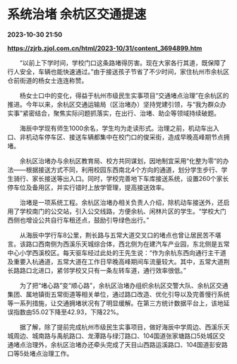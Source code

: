 # 系统治堵 余杭区交通提速

**2023-10-30 21:50**

**https://zjrb.zjol.com.cn/html/2023-10/31/content_3694899.htm**

　　“以前上下学时间，学校门口这条路堵得厉害。现在大家各行其道，既保障了行人安全，车辆也能快速通过。”由于接送孩子节省了不少时间，家住杭州市余杭区仓前街道的杨女士连连称赞。

　　杨女士口中的变化，得益于杭州市级民生实事项目“交通堵点治理”在余杭区的推进。今年以来，余杭区交通运输局（区治堵办）坚持党建引领，与“我为群众办实事”紧密结合，聚焦实际问题抓落实，在出行、治堵、助企等领域持续破题。

　　海辰中学现有师生1000余名，学生均为走读形式。治理之前，机动车出入口、非机动车停车区、接送车辆都集中在校门口的俊采街，造成早晚高峰期节点拥堵。

　　余杭区治堵办与余杭区教育局、校方共同谋划，因地制宜采用“化整为零”的办法——根据接送方式不同，利用校园东西南北4个方向的通道，划分学生步行、学生骑行、家长接送等出入口。同时，学校完善地下车库接送系统，设置260个家长停车位及备用区，并实行错时上放学管理，提高接送效率。

　　治堵是一项系统工程。余杭区治堵办相关负责人介绍，除机动车接送外，还启用了学校南门的公交站，引入公交线路，方便余杭、闲林片区的学生。“学校大门西侧也增设公共自行车租还点，鼓励引导绿色出行。”

　　从海辰中学行车8公里，荆长路与五常大道交叉口的堵点也曾让居民苦不堪言。该路口西南侧为西溪乐天城综合体，西北侧为在建汽车产业园，东北侧是五常中心小学西溪校区。每天驱车经过此处的王先生说：“作为余杭东西向通行主干道及重要入杭通道，五常大道在工作日早晚高峰期间车流量较大。其中，五常大道荆长路路口北进口，紧邻学校又只有一条左转车道，通行效率很低。”

　　为了把“堵心路”变“顺心路”，余杭区治堵办组织余杭区交警大队、余杭区交通集团、属地镇街五常街道等相关单位，通过路口改造、优化引导以及完善慢行系统等一系列措施，让交通拥堵状况有了明显缓解。在第三方统计数据平台上，该地延误指数由55.02下降至42.93，下降22%。

　　据了解，除了提前完成杭州市级民生实事项目，做好海辰中学周边、西溪乐天城周边、城南路与禹航路口、龙潭路与绿汀路口、104国道张家塘路口5处城区交通堵点治理外，余杭区治堵办还牵头完成了天目山西路运溪路口、104国道彭安路口等5处堵点治理工作。